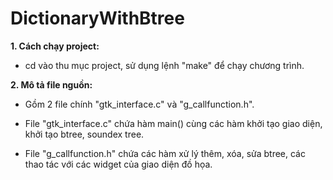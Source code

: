 # DictionaryWithBtree
__1. Cách chạy project:__

   - cd vào thu mục project, sử dụng lệnh "make" để chạy chương trình.
   
__2. Mô tả file nguồn:__

   - Gồm 2 file chính "gtk_interface.c" và "g_callfunction.h".
   
   - File "gtk_interface.c" chứa  hàm main() cùng các hàm khởi tạo giao diện, khởi tạo btree, soundex tree.
   
   - File "g_callfunction.h" chứa các hàm xử lý  thêm, xóa, sửa btree, các thao tác với các widget của giao diện đồ họa.

